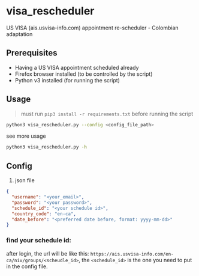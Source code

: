 # visa_rescheduler

US VISA (ais.usvisa-info.com) appointment re-scheduler - Colombian adaptation

## Prerequisites

- Having a US VISA appointment scheduled already
- Firefox browser installed (to be controlled by the script)
- Python v3 installed (for running the script)

## Usage

> must run `pip3 install -r requirements.txt` before running the script

```bash
python3 visa_rescheduler.py --config <config_file_path>
```

see more usage

```bash
python3 visa_rescheduler.py -h
```

## Config

1. json file

```json
{
  "username": "<your_email>",
  "password": "<your password>",
  "schedule_id": "<your schedule id>",
  "country_code": "en-ca",
  "date_before": "<preferred date before, format: yyyy-mm-dd>"
}
```

### find your schedule id:

after login, the url will be like this: `https://ais.usvisa-info.com/en-ca/niv/groups/<scheudle_id>`,
the `<schedule_id>` is the one you need to put in the config file.
